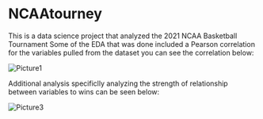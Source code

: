 
# NCAAtourney
This is a data science project that analyzed the 2021 NCAA Basketball Tournament
Some of the EDA that was done included a Pearson correlation for the variables pulled from the dataset you can see the correlation below:

![Picture1](https://user-images.githubusercontent.com/61364738/122485065-0a571f00-cfa4-11eb-9f70-d1aca9f6bac2.png)


Additional analysis specificlly analyzing the strength of relationship between variables to wins can be seen below:

![Picture3](https://user-images.githubusercontent.com/61364738/122485157-3e324480-cfa4-11eb-8871-56bd15783ea8.png)

